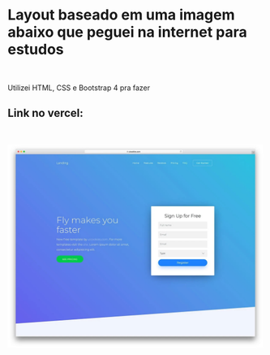 # Layout baseado em uma imagem abaixo que peguei na internet para estudos

<br>
<p>Utilizei HTML, CSS e Bootstrap 4 pra fazer</p>
<h2>Link no vercel:</h2>
<landingpage.eugeniofreire.vercel.app/>
<br>

![](https://raw.githubusercontent.com/eugeniocarvalho/site-landingpage/master/landing-fast-free-html-landing-page-site-template.jpg?token=AMXQ544BGUB6K4AS3K6CZ3K7WZ2OI)
